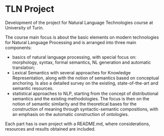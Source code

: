 # TLN Project
Development of the project for Natural Language Technologies course at University of Turin.

The course main focus is about the basic elements on modern technologies for Natural Language Processing and is arranged into
three main components: 
- basics of natural language processing, with special focus on: morphology, syntax, formal semantics, NL generation and automatic translation;
- Lexical Semantics with several approaches for Knowledge Representation, along with the notion of semantics based on conceptual anchoring. Is also a detailed survey on the existing, state-of-the-art and semantic resources.
- statistical approaches to NLP, starting from the concept of distributional semantics and the existing methodologies. The focus is then on the notion of semantic similarity and the theoretical bases for the construction of meaning through syntactic-semantic compositions, with an emphasis on the automatic construction of ontologies.


Each part has is own project with a README.md, where considerations, resources and results obtained are included.
